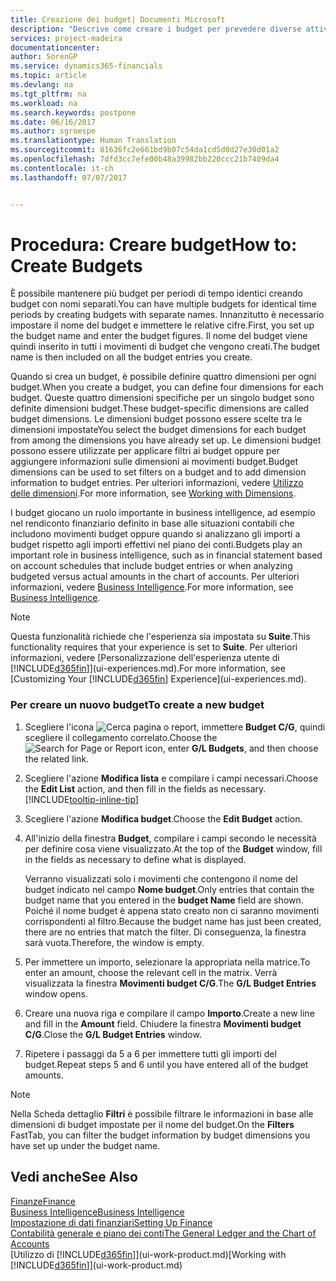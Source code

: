 ```yaml
---
title: Creazione dei budget| Documenti Microsoft
description: "Descrive come creare i budget per prevedere diverse attività finanziarie e assegnare le dimensioni per scopi di business intelligence."
services: project-madeira
documentationcenter: 
author: SorenGP
ms.service: dynamics365-financials
ms.topic: article
ms.devlang: na
ms.tgt_pltfrm: na
ms.workload: na
ms.search.keywords: postpone
ms.date: 06/16/2017
ms.author: sgroespe
ms.translationtype: Human Translation
ms.sourcegitcommit: 81636fc2e661bd9b07c54da1cd5d0d27e30d01a2
ms.openlocfilehash: 7dfd3cc7efe00b48a39982bb220ccc21b7409da4
ms.contentlocale: it-ch
ms.lasthandoff: 07/07/2017


---
```

# <a name="how-to-create--budgets"></a><span data-ttu-id="86dda-103">Procedura: Creare budget</span><span class="sxs-lookup"><span data-stu-id="86dda-103">How to: Create  Budgets</span></span>
<span data-ttu-id="86dda-104">È possibile mantenere più budget per periodi di tempo identici creando budget con nomi separati.</span><span class="sxs-lookup"><span data-stu-id="86dda-104">You can have multiple budgets for identical time periods by creating budgets with separate names.</span></span> <span data-ttu-id="86dda-105">Innanzitutto è necessario impostare il nome del budget e immettere le relative cifre.</span><span class="sxs-lookup"><span data-stu-id="86dda-105">First, you set up the budget name and enter the budget figures.</span></span> <span data-ttu-id="86dda-106">Il nome del budget viene quindi inserito in tutti i movimenti di budget che vengono creati.</span><span class="sxs-lookup"><span data-stu-id="86dda-106">The budget name is then included on all the budget entries you create.</span></span>  

 <span data-ttu-id="86dda-107">Quando si crea un budget, è possibile definire quattro dimensioni per ogni budget.</span><span class="sxs-lookup"><span data-stu-id="86dda-107">When you create a budget, you can define four dimensions for each budget.</span></span> <span data-ttu-id="86dda-108">Queste quattro dimensioni specifiche per un singolo budget sono definite dimensioni budget.</span><span class="sxs-lookup"><span data-stu-id="86dda-108">These budget\-specific dimensions are called budget dimensions.</span></span> <span data-ttu-id="86dda-109">Le dimensioni budget possono essere scelte tra le dimensioni impostate</span><span class="sxs-lookup"><span data-stu-id="86dda-109">You select the budget dimensions for each budget from among the dimensions you have already set up.</span></span> <span data-ttu-id="86dda-110">Le dimensioni budget possono essere utilizzate per applicare filtri ai budget oppure per aggiungere informazioni sulle dimensioni ai movimenti budget.</span><span class="sxs-lookup"><span data-stu-id="86dda-110">Budget dimensions can be used to set filters on a budget and to add dimension information to budget entries.</span></span> <span data-ttu-id="86dda-111">Per ulteriori informazioni, vedere [Utilizzo delle dimensioni](finance-dimensions.md).</span><span class="sxs-lookup"><span data-stu-id="86dda-111">For more information, see [Working with Dimensions](finance-dimensions.md).</span></span>

 <span data-ttu-id="86dda-112">I budget giocano un ruolo importante in business intelligence, ad esempio nel rendiconto finanziario definito in base alle situazioni contabili che includono movimenti budget oppure quando si analizzano gli importi a budget rispetto agli importi effettivi nel piano dei conti.</span><span class="sxs-lookup"><span data-stu-id="86dda-112">Budgets play an important role in business intelligence, such as in financial statement based on account schedules that include budget entries or when analyzing budgeted versus actual amounts in the chart of accounts.</span></span> <span data-ttu-id="86dda-113">Per ulteriori informazioni, vedere [Business Intelligence](bi.md).</span><span class="sxs-lookup"><span data-stu-id="86dda-113">For more information, see [Business Intelligence](bi.md).</span></span>   

 > [!NOTE]  
>   <span data-ttu-id="86dda-114">Questa funzionalità richiede che l'esperienza sia impostata su **Suite**.</span><span class="sxs-lookup"><span data-stu-id="86dda-114">This functionality requires that your experience is set to **Suite**.</span></span> <span data-ttu-id="86dda-115">Per ulteriori informazioni, vedere [Personalizzazione dell'esperienza utente di [!INCLUDE[d365fin](includes/d365fin_md.md)]](ui-experiences.md).</span><span class="sxs-lookup"><span data-stu-id="86dda-115">For more information, see [Customizing Your [!INCLUDE[d365fin](includes/d365fin_md.md)] Experience](ui-experiences.md).</span></span>  

### <a name="to-create-a-new-budget"></a><span data-ttu-id="86dda-116">Per creare un nuovo budget</span><span class="sxs-lookup"><span data-stu-id="86dda-116">To create a new budget</span></span>  

1. <span data-ttu-id="86dda-117">Scegliere l'icona ![Cerca pagina o report](media/ui-search/search_small.png "icona Cerca pagina o report"), immettere **Budget C/G**, quindi scegliere il collegamento correlato.</span><span class="sxs-lookup"><span data-stu-id="86dda-117">Choose the ![Search for Page or Report](media/ui-search/search_small.png "Search for Page or Report icon") icon, enter **G/L Budgets**, and then choose the related link.</span></span>  
2. <span data-ttu-id="86dda-118">Scegliere l'azione **Modifica lista** e compilare i campi necessari.</span><span class="sxs-lookup"><span data-stu-id="86dda-118">Choose the **Edit List** action, and then fill in the fields as necessary.</span></span> [!INCLUDE[tooltip-inline-tip](includes/tooltip-inline-tip_md.md)]  
3. <span data-ttu-id="86dda-119">Scegliere l'azione **Modifica budget**.</span><span class="sxs-lookup"><span data-stu-id="86dda-119">Choose the **Edit Budget** action.</span></span>
4. <span data-ttu-id="86dda-120">All'inizio della finestra **Budget**, compilare i campi secondo le necessità per definire cosa viene visualizzato.</span><span class="sxs-lookup"><span data-stu-id="86dda-120">At the top of the **Budget** window, fill in the fields as necessary to define what is displayed.</span></span>  

    <span data-ttu-id="86dda-121">Verranno visualizzati solo i movimenti che contengono il nome del budget indicato nel campo **Nome budget**.</span><span class="sxs-lookup"><span data-stu-id="86dda-121">Only entries that contain the budget name that you entered in the **budget Name** field are shown.</span></span> <span data-ttu-id="86dda-122">Poiché il nome budget è appena stato creato non ci saranno movimenti corrispondenti al filtro.</span><span class="sxs-lookup"><span data-stu-id="86dda-122">Because the budget name has just been created, there are no entries that match the filter.</span></span> <span data-ttu-id="86dda-123">Di conseguenza, la finestra sarà vuota.</span><span class="sxs-lookup"><span data-stu-id="86dda-123">Therefore, the window is empty.</span></span>  
5. <span data-ttu-id="86dda-124">Per immettere un importo, selezionare la appropriata nella matrice.</span><span class="sxs-lookup"><span data-stu-id="86dda-124">To enter an amount, choose the relevant cell in the matrix.</span></span> <span data-ttu-id="86dda-125">Verrà visualizzata la finestra **Movimenti budget C/G**.</span><span class="sxs-lookup"><span data-stu-id="86dda-125">The **G/L Budget Entries** window opens.</span></span>  
6. <span data-ttu-id="86dda-126">Creare una nuova riga e compilare il campo **Importo**.</span><span class="sxs-lookup"><span data-stu-id="86dda-126">Create a new line and fill in the **Amount** field.</span></span> <span data-ttu-id="86dda-127">Chiudere la finestra **Movimenti budget C/G**.</span><span class="sxs-lookup"><span data-stu-id="86dda-127">Close the **G/L Budget Entries** window.</span></span>  
7. <span data-ttu-id="86dda-128">Ripetere i passaggi da 5 a 6 per immettere tutti gli importi del budget.</span><span class="sxs-lookup"><span data-stu-id="86dda-128">Repeat steps 5 and 6 until you have entered all of the budget amounts.</span></span>  

> [!NOTE]  
>  <span data-ttu-id="86dda-129">Nella Scheda dettaglio **Filtri** è possibile filtrare le informazioni in base alle dimensioni di budget impostate per il nome del budget.</span><span class="sxs-lookup"><span data-stu-id="86dda-129">On the **Filters** FastTab, you can filter the budget information by budget dimensions you have set up under the budget name.</span></span>   

## <a name="see-also"></a><span data-ttu-id="86dda-130">Vedi anche</span><span class="sxs-lookup"><span data-stu-id="86dda-130">See Also</span></span>
[<span data-ttu-id="86dda-131">Finanze</span><span class="sxs-lookup"><span data-stu-id="86dda-131">Finance</span></span>](finance.md)  
[<span data-ttu-id="86dda-132">Business Intelligence</span><span class="sxs-lookup"><span data-stu-id="86dda-132">Business Intelligence</span></span>](bi.md)  
[<span data-ttu-id="86dda-133">Impostazione di dati finanziari</span><span class="sxs-lookup"><span data-stu-id="86dda-133">Setting Up Finance</span></span>](finance-setup-finance.md)  
[<span data-ttu-id="86dda-134">Contabilità generale e piano dei conti</span><span class="sxs-lookup"><span data-stu-id="86dda-134">The General Ledger and the Chart of Accounts</span></span>](finance-general-ledger.md)  
<span data-ttu-id="86dda-135">[Utilizzo di [!INCLUDE[d365fin](includes/d365fin_md.md)]](ui-work-product.md)</span><span class="sxs-lookup"><span data-stu-id="86dda-135">[Working with [!INCLUDE[d365fin](includes/d365fin_md.md)]](ui-work-product.md)</span></span>  


